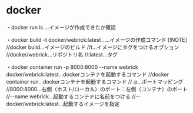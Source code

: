 # docker

・docker run ls ...イメージが作成できたか確認

・docker build -t docker/webrick:latest . ...イメージの作成コマンド
[!NOTE]
//docker build...イメージのビルド
//t...イメージにタグをつけるオプション
//docker/webrick...リポジトリ名
//:latest...タグ

・docker container run -p 8000:8000 --name webrick docker/webrick:latest...dockerコンテナを起動するコマンド
//docker container run...dockerコンテナを起動するコマンド
//-p...ポートマッピング
//8000:8000...右側（ホスト/ローカル）のポート：左側（コンテナ）のポート
//--name webrick...起動するコンテナに名前をつける
//--docker/webrick:latest...起動するイメージを指定

  
 

